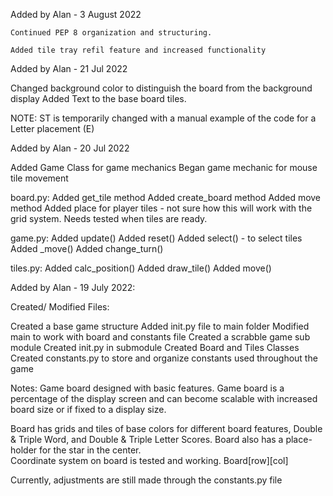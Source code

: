 Added by Alan - 3 August 2022

	Continued PEP 8 organization and structuring.
	
	Added tile tray refil feature and increased functionality

Added by Alan - 21 Jul 2022

   Changed background color to distinguish the board from the background display
   Added Text to the base board tiles.  

   NOTE:  ST is temporarily changed with a manual example of the code for a Letter placement (E)


Added by Alan - 20 Jul 2022

   Added Game Class for game mechanics
   Began game mechanic for mouse tile movement

   board.py:
   Added get_tile method
   Added create_board method
   Added move method
   Added place for player tiles - not sure how this will work with the grid system.  Needs tested when tiles are ready.
   
   game.py:
   Added update()
   Added reset()
   Added select() - to select tiles
   Added _move()
   Added change_turn()
   
   tiles.py:
   Added calc_position()
   Added draw_tile()
   Added move()


Added by Alan - 19 July 2022:

   Created/ Modified Files:
   
   Created a base game structure
   Added init.py file to main folder
   Modified main to work with board and constants file
   Created a scrabble game sub module
      Created init.py in submodule
      Created Board and Tiles Classes
      Created constants.py to store and organize constants used throughout the game


Notes:
Game board designed with basic features.  Game board is a percentage of the display screen and can become 
scalable with increased board size or if fixed to a display size.

Board has grids and tiles of base colors for different board features, Double & Triple Word, 
and Double & Triple Letter Scores.  Board also has a place-holder for the star in the center.  
Coordinate system on board is tested and working.  Board[row][col]

Currently, adjustments are still made through the constants.py file


